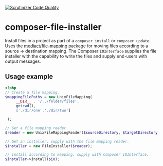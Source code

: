 [![Scrutinizer Code Quality](https://scrutinizer-ci.com/g/mediact/composer-file-installer/badges/quality-score.png?b=master)](https://scrutinizer-ci.com/g/mediact/composer-file-installer/?branch=master)

# composer-file-installer
Install files in a project as part of a `composer install` or `composer update`. Uses the [mediact/file-mapping](https://github.com/mediact/file-mapping) package for moving files according to a source -> destination mapping. The Composer `IOInterface` supplies the file installer with the capability to write the files and supply end-users with output messages.

## Usage example
```php
<?php
// Create a file mapping.
$mappingFilePaths = new UnixFileMapping(
     __DIR__ . '/../folder/files',
     getcwd(),
     ['./dir/one','./dir/two']

 );

// Get a file mapping reader.
$reader = new UnixFileMappingReader($sourceDirectory, $targetDirectory, $mappingFilePaths);

// Get an installer, supply with the file mapping reader.
$installer = new FileInstaller($reader);

// Install according to mapping, supply with Composer IOInterface.
$installer->install($io);
```
